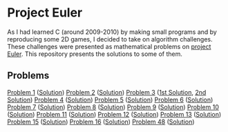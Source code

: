 # Project Euler

As I had learned C (around 2009-2010) by making small programs and by reproducing some 2D games, I decided to take on algorithm challenges. These challenges were presented as mathematical problems on [project Euler](https://projecteuler.net/). This repository presents the solutions to some of them.

## Problems

[Problem 1](https://projecteuler.net/problem=1) ([Solution](/project_euler/problem1/main.c))
[Problem 2](https://projecteuler.net/problem=2) ([Solution](/project_euler/problem2/main.c))
[Problem 3](https://projecteuler.net/problem=3) ([1st Solution](/project_euler/Problem3.1/main.c), [2nd Solution](/project_euler/problem3.2/main.c))
[Problem 4](https://projecteuler.net/problem=4) ([Solution](/project_euler/problem4/main.c))
[Problem 5](https://projecteuler.net/problem=5) ([Solution](/project_euler/problem5/main.c))
[Problem 6](https://projecteuler.net/problem=6) ([Solution](/project_euler/problem6/main.c))
[Problem 7](https://projecteuler.net/problem=7) ([Solution](/project_euler/problem7/main.c))
[Problem 8](https://projecteuler.net/problem=8) ([Solution](/project_euler/problem8/main.c))
[Problem 9](https://projecteuler.net/problem=9) ([Solution](/project_euler/problem9/main.c))
[Problem 10](https://projecteuler.net/problem=10) ([Solution](/project_euler/problem10/main.c))
[Problem 11](https://projecteuler.net/problem=11) ([Solution](/project_euler/problem11/main.c))
[Problem 12](https://projecteuler.net/problem=12) ([Solution](/project_euler/problem12/main.c))
[Problem 13](https://projecteuler.net/problem=13) ([Solution](/project_euler/problem13/main.c))
[Problem 15](https://projecteuler.net/problem=15) ([Solution](/project_euler/problem15/main.c))
[Problem 16](https://projecteuler.net/problem=16) ([Solution](/project_euler/problem16/main.c))
[Problem 48](https://projecteuler.net/problem=48) ([Solution](/project_euler/problem48/main.c))

